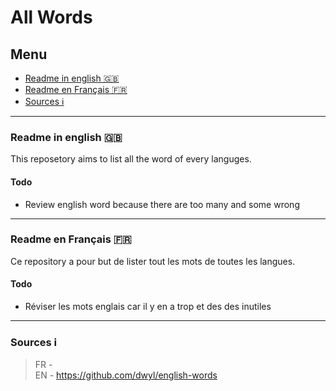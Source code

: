 # All Words

## Menu
- [Readme in english 🇬🇧](https://github.com/PolMrt/allwords#readme-in-english-)
- [Readme en Français 🇫🇷](https://github.com/PolMrt/allwords#readme-en-fran%C3%A7ais-)
- [Sources ℹ](https://github.com/PolMrt/allwords#sources-%E2%84%B9)

----

### Readme in english 🇬🇧
This reposetory aims to list all the word of every languges.
#### Todo
 - Review english word because there are too many and some wrong
 
 
 
 
 
 
 ----
 
### Readme en Français 🇫🇷
Ce repository a pour but de lister tout les mots de toutes les langues.
#### Todo
 - Réviser les mots englais car il y en a trop et des des inutiles
 

----

### Sources ℹ
> FR - <br>
> EN - https://github.com/dwyl/english-words
